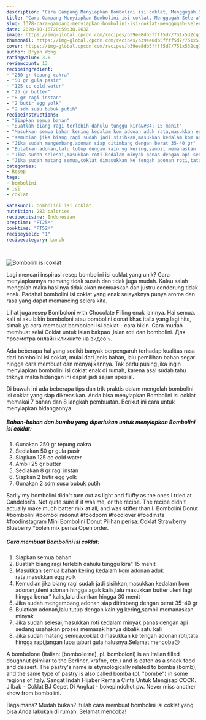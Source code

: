 ```yaml
---
description: "Cara Gampang Menyiapkan Bombolini isi coklat, Menggugah Selera"
title: "Cara Gampang Menyiapkan Bombolini isi coklat, Menggugah Selera"
slug: 1378-cara-gampang-menyiapkan-bombolini-isi-coklat-menggugah-selera
date: 2020-10-16T20:59:38.963Z
image: https://img-global.cpcdn.com/recipes/b39ee8db5ffff5d7/751x532cq70/bombolini-isi-coklat-foto-resep-utama.jpg
thumbnail: https://img-global.cpcdn.com/recipes/b39ee8db5ffff5d7/751x532cq70/bombolini-isi-coklat-foto-resep-utama.jpg
cover: https://img-global.cpcdn.com/recipes/b39ee8db5ffff5d7/751x532cq70/bombolini-isi-coklat-foto-resep-utama.jpg
author: Bryan Wong
ratingvalue: 3.6
reviewcount: 13
recipeingredient:
- "250 gr tepung cakra"
- "50 gr gula pasir"
- "125 cc cold water"
- "25 gr butter"
- "8 gr ragi instan"
- "2 butir egg yolk"
- "2 sdm susu bubuk putih"
recipeinstructions:
- "Siapkan semua bahan"
- "Buatlah biang ragi terlebih dahulu tunggu kira&#34; 15 menit"
- "Masukkan semua bahan kering kedalam kom adonan aduk rata,masukkan egg yolk"
- "Kemudian jika biang ragi sudah jadi sisihkan,masukkan kedalam kom adonan,uleni adonan hingga agak kalis,lalu masukkan butter uleni lagi hingga benar&#34; kalis,lalu diamkan hingga 30 menit"
- "Jika sudah mengembang,adonan siap ditimbang dengan berat 35-40 gr"
- "Bulatkan adonan,lalu tutup dengan kain yg kering,sambil memanaskan minyak"
- "Jika sudah selesai,masukkan roti kedalam minyak panas dengan api sedang usahakan proses memasak hanya dibalik satu kali"
- "Jika sudah matang semua,coklat dimasukkan ke tengah adonan roti,tata hingga rapi,jangan lupa taburi gula halusnya.Selamat mencoba😙"
categories:
- Resep
tags:
- bombolini
- isi
- coklat

katakunci: bombolini isi coklat 
nutrition: 283 calories
recipecuisine: Indonesian
preptime: "PT25M"
cooktime: "PT52M"
recipeyield: "1"
recipecategory: Lunch

---
```



![Bombolini isi coklat](https://img-global.cpcdn.com/recipes/b39ee8db5ffff5d7/751x532cq70/bombolini-isi-coklat-foto-resep-utama.jpg)

Lagi mencari inspirasi resep bombolini isi coklat yang unik? Cara menyiapkannya memang tidak susah dan tidak juga mudah. Kalau salah mengolah maka hasilnya tidak akan memuaskan dan justru cenderung tidak enak. Padahal bombolini isi coklat yang enak selayaknya punya aroma dan rasa yang dapat memancing selera kita.

Lihat juga resep Bomboloni with Chocolate Filling enak lainnya. Hai semua. kali ni aku bikin bomboloni atau bombolini donat khas italia yang lagi hits, simak ya cara membuat bomboloni isi coklat - cara bikin. Cara mudah membuat selai Coklat untuk isian bakpao ,isian roti dan bombolini. Для просмотра онлайн кликните на видео ⤵.

Ada beberapa hal yang sedikit banyak berpengaruh terhadap kualitas rasa dari bombolini isi coklat, mulai dari jenis bahan, lalu pemilihan bahan segar hingga cara membuat dan menyajikannya. Tak perlu pusing jika ingin menyiapkan bombolini isi coklat enak di rumah, karena asal sudah tahu triknya maka hidangan ini dapat jadi sajian spesial.


Di bawah ini ada beberapa tips dan trik praktis dalam mengolah bombolini isi coklat yang siap dikreasikan. Anda bisa menyiapkan Bombolini isi coklat memakai 7 bahan dan 8 langkah pembuatan. Berikut ini cara untuk menyiapkan hidangannya.

<!--inarticleads1-->

##### Bahan-bahan dan bumbu yang diperlukan untuk menyiapkan Bombolini isi coklat:

1. Gunakan 250 gr tepung cakra
1. Sediakan 50 gr gula pasir
1. Siapkan 125 cc cold water
1. Ambil 25 gr butter
1. Sediakan 8 gr ragi instan
1. Siapkan 2 butir egg yolk
1. Gunakan 2 sdm susu bubuk putih


Sadly my bombolini didn&#39;t turn out as light and fluffy as the ones I tried at Candelori&#39;s. Not quite sure if it was me, or the recipe. The recipe didn&#39;t actually make much batter mix at all, and was stiffer than I. Bombolini Donut #bombolini #bombolinidonut #foodporn #foodlover #foodinsta #foodinstagram Mini Bombolini Donut Pilihan perisa: Coklat Strawberry Blueberry *boleh mix perisa Open order. 

<!--inarticleads2-->

##### Cara membuat Bombolini isi coklat:

1. Siapkan semua bahan
1. Buatlah biang ragi terlebih dahulu tunggu kira&#34; 15 menit
1. Masukkan semua bahan kering kedalam kom adonan aduk rata,masukkan egg yolk
1. Kemudian jika biang ragi sudah jadi sisihkan,masukkan kedalam kom adonan,uleni adonan hingga agak kalis,lalu masukkan butter uleni lagi hingga benar&#34; kalis,lalu diamkan hingga 30 menit
1. Jika sudah mengembang,adonan siap ditimbang dengan berat 35-40 gr
1. Bulatkan adonan,lalu tutup dengan kain yg kering,sambil memanaskan minyak
1. Jika sudah selesai,masukkan roti kedalam minyak panas dengan api sedang usahakan proses memasak hanya dibalik satu kali
1. Jika sudah matang semua,coklat dimasukkan ke tengah adonan roti,tata hingga rapi,jangan lupa taburi gula halusnya.Selamat mencoba😙


A bombolone (Italian: [bomboˈloːne], pl. bomboloni) is an Italian filled doughnut (similar to the Berliner, krafne, etc.) and is eaten as a snack food and dessert. The pastry&#39;s name is etymologically related to bomba (bomb), and the same type of pastry is also called bomba (pl. &#34;bombe&#34;) in some regions of Italy. Sangat Indah Hijaber Remaja Cinta Untuk Mengisap COCK. Jilbab - Coklat BJ Cepet Di Angkat - bokepindohot.pw. Never miss another show from bombolini. 

Bagaimana? Mudah bukan? Itulah cara membuat bombolini isi coklat yang bisa Anda lakukan di rumah. Selamat mencoba!
